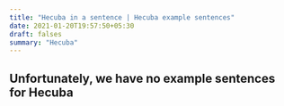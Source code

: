 ```yaml
---
title: "Hecuba in a sentence | Hecuba example sentences"
date: 2021-01-20T19:57:50+05:30
draft: falses
summary: "Hecuba"
---
```

## Unfortunately, we have no example sentences for Hecuba                 
